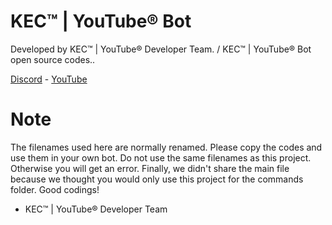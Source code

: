 # KEC™ | YouTube® Bot

Developed by KEC™ | YouTube® Developer Team. / KEC™ | YouTube® Bot open source codes..

[Discord](https://discord.gg/PuQhtPARbf) - [YouTube](https://www.youtube.com/channel/UCqViN53167r6hjS8ad3QmvQ)

# Note

The filenames used here are normally renamed. Please copy the codes and use them in your own bot. Do not use the same filenames as this project. Otherwise you will get an error.
Finally, we didn't share the main file because we thought you would only use this project for the commands folder. Good codings!

- KEC™ | YouTube® Developer Team
